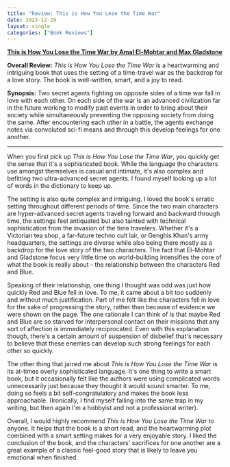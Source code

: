 ```yaml
---
title: "Review: This is How You Lose the Time War"
date: 2023-12-29
layout: single
categories: ["Book Reviews"]
---
```


**[This is How You Lose the Time War by Amal El-Mohtar and Max Gladstone](https://www.goodreads.com/book/show/43352954-this-is-how-you-lose-the-time-war)**

**Overall Review:** _This is How You Lose the Time War_ is a heartwarming and intriguing book that uses the setting of a time-travel war as the backdrop for a love story. The book is well-written, smart, and a joy to read.

**Synopsis:** Two secret agents fighting on opposite sides of a time war fall in love with each other. On each side of the war is an advanced civilization far in the future working to modify past events in order to bring about their society while simultaneously preventing the opposing society from doing the same. After encountering each other in a battle, the agents exchange notes via convoluted sci-fi means and through this develop feelings for one another.

---

When you first pick up *This is How You Lose the Time War*, you quickly get the sense that it's a sophisticated book. While the language the characters use amongst themselves is casual and intimate, it's also complex and befitting two ultra-advanced secret agents. I found myself looking up a lot of words in the dictionary to keep up.

The setting is also quite complex and intriguing. I loved the book's erratic setting throughout different periods of time. Since the two main characters are hyper-advanced secret agents traveling forward and backward through time, the settings feel antiquated but also tainted with technical sophistication from the invasion of the time travelers. Whether it's a Victorian tea shop, a far-future techno cult lair, or Genghis Khan's army headquarters, the settings are diverse while also being there mostly as a backdrop for the love story of the two characters. The fact that El-Mohtar and Gladstone focus very little time on world-building intensifies the core of what the book is really about - the relationship between the characters Red and Blue.

Speaking of their relationship, one thing I thought was odd was just how quickly Red and Blue fell in love. To me, it came about a bit too suddenly and without much justification. Part of me felt like the characters fell in love for the sake of progressing the story, rather than because of evidence we were shown on the page. The one rationale I can think of is that maybe Red and Blue are so starved for interpersonal contact on their missions that any sort of affection is immediately reciprocated. Even with this explanation though, there's a certain amount of suspension of disbelief that's necessary to believe that these enemies can develop such strong feelings for each other so quickly.

The other thing that jarred me about _This is How You Lose the Time War_ is its at-times overly sophisticated language. It's one thing to write a smart book, but it occasionally felt like the authors were using complicated words unnecessarily just because they thought it would sound smarter. To me, doing so feels a bit self-congratulatory and makes the book less approachable. (Ironically, I find myself falling into the same trap in my writing, but then again I'm a hobbyist and not a professional writer).

Overall, I would highly recommend _This is How You Lose the Time War_ to anyone. It helps that the book is a short read, and the heartwarming plot combined with a smart setting makes for a very enjoyable story. I liked the conclusion of the book, and the characters' sacrifices for one another are a great example of a classic feel-good story that is likely to leave you emotional when finished.